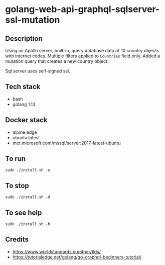 # golang-web-api-graphql-sqlserver-ssl-mutation

## Description
Using an Apollo server, built-in, query database
data of 10 country objects with internet codes.
Multiple filters applied to `Countries` field only.
Added a mutation query that creates a new country
object.

Sql server uses self-signed ssl.

## Tech stack
- bash
- golang 1.13

## Docker stack
- alpine:edge
- ubuntu:latest
- mcr.microsoft.com/mssql/server:2017-latest-ubuntu

## To run
`sudo ./install.sh -u`

## To stop
`sudo ./install.sh -d`

## To see help
`sudo ./install.sh -h`

## Credits
- https://www.worldstandards.eu/other/tlds/
- https://tutorialedge.net/golang/go-graphql-beginners-tutorial/
